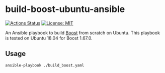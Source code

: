 build-boost-ubuntu-ansible
==========================

[![Actions Status](https://github.com/MasWag/build-boost-ubuntu-ansible/workflows/Bionic/badge.svg)](https://github.com/MasWag/build-boost-ubuntu-ansible/actions)
[![License: MIT](https://img.shields.io/badge/License-MIT-yellow.svg)](https://opensource.org/licenses/MIT)

An Ansible playbook to build [Boost](http://boost.org/) from scratch on Ubuntu. This playbook is tested on Ubuntu 18.04 for Boost 1.67.0.

Usage
-----

```bash
ansible-playbook ./build_boost.yaml
```
